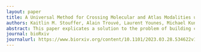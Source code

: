 ```yaml
---
layout: paper
title: A Universal Method for Crossing Molecular and Atlas Modalities using Simplex-Based Image Varifolds and Quadratic Programming
authors: Kaitlin M. Stouffer, Alain Trouvé, Laurent Younes, Michael Kunst, Lydia Ng, Hongkui Zeng, *Manjari Anant*, *Jean Fan*, Yongsoo Kim, Michael I. Miller
abstract: This paper explicates a solution to the problem of building correspondences between molecular-scale transcriptomics and tissue-scale atlases. The central model represents spatial transcriptomics as generalized functions encoding molecular position and high-dimensional transcriptomic-based (gene, cell type) identity. We map onto low-dimensional atlas ontologies by modeling each atlas compartment as a homogeneous random field with unknown transcriptomic feature distribution. The algorithm presented solves simultaneously for the minimizing geodesic diffeomorphism of coordinates and latent atlas transcriptomic feature fractions by alternating LDDMM optimization for coordinate transformations and quadratic programming for the latent transcriptomic variables. We demonstrate the universality of the algorithm in mapping tissue atlases to gene-based and cell-based MERFISH datasets as well as to other tissue scale atlases. The joint estimation of diffeomorphisms and latent feature distributions allows integration of diverse molecular and cellular datasets into a single coordinate system and creates an avenue of comparison amongst atlas ontologies for continued future development.
journal: bioRxiv
journalurl: https://www.biorxiv.org/content/10.1101/2023.03.28.534622v1
---
```

